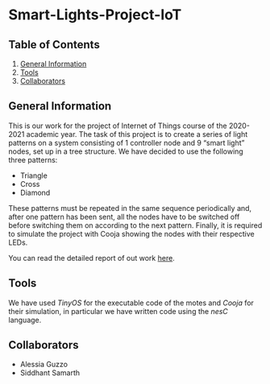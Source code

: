 # Smart-Lights-Project-IoT
## Table of Contents
1. [General Information](#general-info)
2. [Tools](#tools)
4. [Collaborators](#collaboration)


## General Information
This is our work for the project of Internet of Things course of the 2020-2021 academic year.
The task of this project is to create a series of light patterns on a system consisting of 1 controller node and 9 “smart light” nodes, set up in a tree structure. 
We have decided to use the following three patterns:
* Triangle
* Cross
* Diamond

These patterns must be repeated in the same sequence periodically and, after one pattern has been sent, all the nodes have to be switched off before switching them on according to the next pattern.
Finally, it is required to simulate the project with Cooja showing the nodes with their respective LEDs.

You can read the detailed report of out work [here](https://github.com/AlessiaGuzzo/Smart-Lights-Project-IoT/blob/main/Smart%20Lights%20Project%20Report.pdf).


## Tools
We have used *TinyOS* for the executable code of the motes and *Cooja* for their simulation, in particular we have written code using the _nesC_ language.


## Collaborators
* Alessia Guzzo
* Siddhant Samarth

